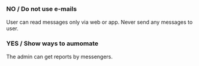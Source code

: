 #
##
### NO / Do not use e-mails
User can read messages only via web or app. Never send any messages to user.
### YES / Show ways to aumomate
The admin can get reports by messengers.

